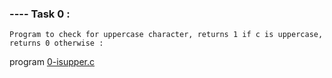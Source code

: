 ### ---- Task 0 : 

    Program to check for uppercase character, returns 1 if c is uppercase, returns 0 otherwise : 

program [0-isupper.c](https://github.com/Mylliah/holbertonschool-low_level_programming/blob/main/more_functions_nested_loops/0-isupper.c)




